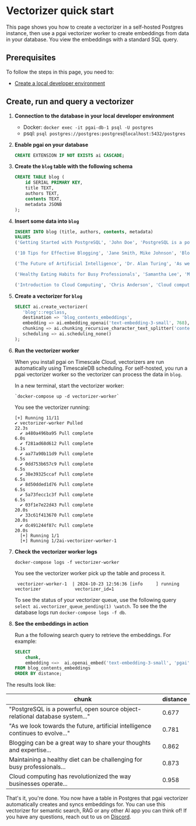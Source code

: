 # Vectorizer quick start

This page shows you how to create a vectorizer in a self-hosted Postgres instance, then use 
a pgai vectorizer worker to create embeddings from data in your database. You view the 
embeddings with a standard SQL query. 

## Prerequisites

To follow the steps in this page, you need to:
- [Create a local developer environment](/docs/vectorizer-worker.md#install-the-timescaledb-ha-docker-image)

## Create, run and query a vectorizer

1. **Connection to the database in your local developer environment**

   - Docker: `docker exec -it pgai-db-1 psql -U postgres`
   - psql:  `psql postgres://postgres:postgres@localhost:5432/postgres`

1. **Enable pgai on your database**

    ```sql
    CREATE EXTENSION IF NOT EXISTS ai CASCADE;
    ```

1. **Create the `blog` table with the following schema**
    ```sql
    CREATE TABLE blog (
        id SERIAL PRIMARY KEY,
        title TEXT,
        authors TEXT,
        contents TEXT,
        metadata JSONB
    );
    ```

1. **Insert some data into `blog`**
    ```sql
    INSERT INTO blog (title, authors, contents, metadata)
    VALUES
    ('Getting Started with PostgreSQL', 'John Doe', 'PostgreSQL is a powerful, open source object-relational database system...', '{"tags": ["database", "postgresql", "beginner"], "read_time": 5, "published_date": "2024-03-15"}'),

    ('10 Tips for Effective Blogging', 'Jane Smith, Mike Johnson', 'Blogging can be a great way to share your thoughts and expertise...', '{"tags": ["blogging", "writing", "tips"], "read_time": 8, "published_date": "2024-03-20"}'),

    ('The Future of Artificial Intelligence', 'Dr. Alan Turing', 'As we look towards the future, artificial intelligence continues to evolve...', '{"tags": ["AI", "technology", "future"], "read_time": 12, "published_date": "2024-04-01"}'),

    ('Healthy Eating Habits for Busy Professionals', 'Samantha Lee', 'Maintaining a healthy diet can be challenging for busy professionals...', '{"tags": ["health", "nutrition", "lifestyle"], "read_time": 6, "published_date": "2024-04-05"}'),

    ('Introduction to Cloud Computing', 'Chris Anderson', 'Cloud computing has revolutionized the way businesses operate...', '{"tags": ["cloud", "technology", "business"], "read_time": 10, "published_date": "2024-04-10"}'); 
    ```

4. **Create a vectorizer for `blog`**

    ```sql
    SELECT ai.create_vectorizer(
       'blog'::regclass,
       destination => 'blog_contents_embeddings',
       embedding => ai.embedding_openai('text-embedding-3-small', 768),
       chunking => ai.chunking_recursive_character_text_splitter('contents'),
       scheduling => ai.scheduling_none()
    );
    ```

5. **Run the vectorizer worker**

   When you install pgai on Timescale Cloud, vectorizers are run automatically using TimescaleDB scheduling. 
   For self-hosted, you run a pgai vectorizer worker so the vectorizer can process the data in `blog`. 
   
   In a new terminal, start the vectorizer worker:
   ```shell
   `docker-compose up -d vectorizer-worker`
   ```
   You see the vectorizer running:
   ```shell
   [+] Running 11/11
   ✔ vectorizer-worker Pulled                                                                                                                                           22.3s 
     ✔ a480a496ba95 Pull complete                                                                                                                                        6.0s 
     ✔ f281ad68d612 Pull complete                                                                                                                                        6.1s 
     ✔ aa77a90b11d9 Pull complete                                                                                                                                        6.5s 
     ✔ 0dd753b657c9 Pull complete                                                                                                                                        6.5s 
     ✔ 38e39325ccaf Pull complete                                                                                                                                        6.5s 
     ✔ 8d50dded1d76 Pull complete                                                                                                                                        6.5s 
     ✔ 5a73fecc1c3f Pull complete                                                                                                                                        6.5s 
     ✔ 03f1e7e22d43 Pull complete                                                                                                                                       20.0s 
     ✔ 33c61f413670 Pull complete                                                                                                                                       20.0s 
     ✔ dc491244f87c Pull complete                                                                                                                                       20.0s 
     [+] Running 1/1
     [+] Running 1/2ai-vectorizer-worker-1  
    ```

1. **Check the vectorizer worker logs** 
   ```shell
   docker-compose logs -f vectorizer-worker
   ```

   You see the vectorizer worker pick up the table and process it.
   ```shell
    vectorizer-worker-1  | 2024-10-23 12:56:36 [info     ] running vectorizer             vectorizer_id=1
    ```
   
    To see the status of your vectorizer queue, use the following query 
    `select ai.vectorizer_queue_pending(1) \watch`. To see the the database logs run 
    `docker-compose logs -f db`. 

1. **See the embeddings in action**

   Run a the following search query to retrieve the embeddings. For example:

    ```sql
    SELECT
        chunk,
        embedding <=>  ai.openai_embed('text-embedding-3-small', 'pgai', _dimensions=>768) as distance
    FROM blog_contents_embeddings
    ORDER BY distance;
    ```

The results look like:

| chunk | distance |
|------|--------|
| "PostgreSQL is a powerful, open source object-relational database system..." | 0.677 |
| "As we look towards the future, artificial intelligence continues to evolve..." | 0.781 |
| Blogging can be a great way to share your thoughts and expertise... | 0.862 |
| Maintaining a healthy diet can be challenging for busy professionals... | 0.873 |
| Cloud computing has revolutionized the way businesses operate... | 0.958 |


That's it, you're done. You now have a table in Postgres that pgai vectorizer automatically creates 
and syncs embeddings for. You can use this vectorizer for semantic search, RAG or any other AI 
app you can think of! If you have any questions, reach out to us on [Discord](https://discord.gg/KRdHVXAmkp).

